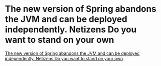 # The new version of Spring abandons the JVM and can be deployed independently. Netizens Do you want to stand on your own
[The new version of Spring abandons the JVM and can be deployed independently. Netizens Do you want to stand on your own](https://aiwithcloud.com/2022/09/16/the_new_version_of_spring_abandons_the_jvm_and_can_be_deployed_independently-_netizens_do_you_want_to_stand_on_your_own__/)